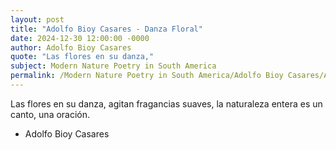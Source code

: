 ```yaml
---
layout: post
title: "Adolfo Bioy Casares - Danza Floral"
date: 2024-12-30 12:00:00 -0000
author: Adolfo Bioy Casares
quote: "Las flores en su danza,"
subject: Modern Nature Poetry in South America
permalink: /Modern Nature Poetry in South America/Adolfo Bioy Casares/Adolfo Bioy Casares - Danza Floral
---
```


Las flores en su danza,
agitan fragancias suaves,
la naturaleza entera
es un canto, una oración.

- Adolfo Bioy Casares
